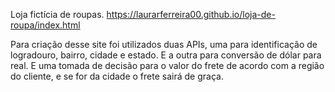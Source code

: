 Loja fictícia de roupas.
https://laurarferreira00.github.io/loja-de-roupa/index.html

Para criação desse site foi utilizados duas APIs, uma para identificação de logradouro, bairro, cidade e estado. E a outra para conversão de dólar para real. 
E uma tomada de decisão para o valor do frete de acordo com a região do cliente, e se for da cidade o frete sairá de graça.
